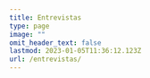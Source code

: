```yaml
---
title: Entrevistas
type: page
image: ""
omit_header_text: false
lastmod: 2023-01-05T11:36:12.123Z
url: /entrevistas/
---
```

